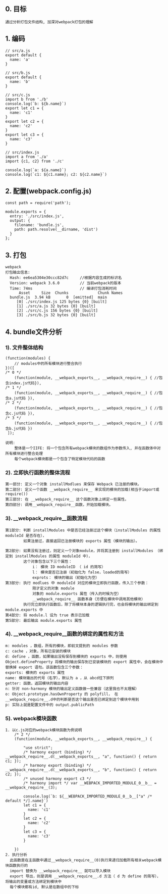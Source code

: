 ## 0. 目标
    通过分析打包文件结构, 加深对webpack打包的理解

## 1. 编码
    // src/a.js
    export default {
      name: 'a'
    }
    
    // src/b.js
    export default {
      name: 'b'
    }
    
    // src/c.js
    import b from './b'
    console.log(`b: ${b.name}`)
    export let c1 = {
      name: 'c1'
    }
    export let c2 = {
      name: 'c2'
    }
    export let c3 = {
      name: 'c3'
    }
    
    // src/index.js
    import a from './a'
    import {c1, c2} from './c'
    
    console.log(`a: ${a.name}`)
    console.log(`c1: ${c1.name}; c2: ${c2.name}`)
    
## 2. 配置(webpack.config.js)
    const path = require('path');
    
    module.exports = {
      entry: './src/index.js',
      output: {
        filename: 'bundle.js',
        path: path.resolve(__dirname, 'dist')
      }
    };
## 3. 打包
    webpack
    打包输出信息:
      Hash: ee6ea5304e30ccc82d7c     //根据内容生成的标识名
      Version: webpack 3.6.0         // 当前webpack的版本
      Time: 74ms                     // 编译打包消耗时间
          Asset     Size  Chunks             Chunk Names
      bundle.js  3.94 kB       0  [emitted]  main
         [0] ./src/index.js 125 bytes {0} [built]
         [1] ./src/a.js 32 bytes {0} [built]
         [2] ./src/c.js 156 bytes {0} [built]
         [3] ./src/b.js 32 bytes {0} [built]
    

## 4. bundle文件分析
### 1). 文件整体结构
    (function(modules) {
        // modules中的所有模块进行整合执行
    })([
    /* 0 */
        (function(module, __webpack_exports__, __webpack_require__) { //包含index.js代码}),
    /* 1 */
        (function(module, __webpack_exports__, __webpack_require__) { //包含a.js代码 }),
    /* 2 */
        (function(module, __webpack_exports__, __webpack_require__) { //包含c.js代码 }),
    /* 3 */
        (function(module, __webpack_exports__, __webpack_require__) { //包含b.js代码 })
     ]);
    
    说明: 
        整体是一个IIFE: 将一个包含所有webpack模块的数组作为参数传入, 并在函数体中对所有模块进行整合处理
        每个webpack模块都是一个包含了特定模块代码的函数
        
### 2). 立即执行函数的整体流程
    第一部分: 定义一个对象 installModlues 来保存 Webpack 已注册的模块。
    第二部分: 定义一个函数 __webpack_require__ 来实现的模块的加载(相当于import或require())
    第三部分: 在 __webpack_require__ 这个函数对象上绑定一些属性。
    第四部分: 调用__webpack_require__函数，开始加载模块。   

### 3). __webpack_require__函数流程
    第1部分: 判断 installModules 中是否已经注册过这个模块（installModules 的属性 moduleId 是否存在），
            如果注册过，直接返回已注册模块的 exports 属性（模块的输出）。
    
    第2部分: 如果没有注册过，则定义一个对象module，并将其注册到 installModules （绑定到 installModules 的属性 moduleId 中），
            这个对象包含以下三个属性：
                i： 模块 ID moduleID （ id 的简写）
                l： 模块是否已注册（初始化为 false，loaded的简写）
                exprots： 模块的输出（初始化为空）
    第3部分: 执行 modlues 中 moduleId 对应的模块立即执行函数，传入三个参数：
                刚才定义的对象 module
                对象的 module.exports 属性（传入的时候为空）
                __webpack_require__ 函数本身（方便在模块中调用其他模块）
            执行完立即执行函数后，除了将模块本身的逻辑执行完，也会将模块的输出绑定到 module.exports 中
    第4部分: 将 module.l 设为 true 表示已加载
    第5部分: 最后输出 module.exports 属性
    
### 4). __webpack_require__函数的绑定的属性和方法
    m: modules ，数组，所有的模块，即前文提到的 modules 参数
    c: cache ，对象，所有已安装的模块
    d: define ，函数，如果输出没有保存到模块的 exports 中，则使用 Object.defineProperty 将模块的输出保存到已安装模块的 export 属性中，会在模块中替换掉 export 语句。该函数包含三个参数：
    exports: 模块的 exports 属性
    name: 模块输出的代号（名字），默认为 a ，从 abcd往下排列
    getter: 函数，返回模块的输出内容
    n: 针对 non-harmony 模块的输出定义函数做一些兼容（这里我也不太理解）
    o: Object.prototype.hasOwnProperty 的 polyfill， 在 __webpack_require__.d中的判断是否这个输出是否已绑定到这个模块中用到
    p: 实际上就是配置文件中的 output.publicPath
### 5). webpack模块函数
	1. 以c.js对应的webpack模块函数为例说明
	    /* 2 */
		(function(module, __webpack_exports__, __webpack_require__) {
		
		    "use strict";
		    /* harmony export (binding) */ __webpack_require__.d(__webpack_exports__, "a", function() { return c1; });
		    /* harmony export (binding) */ __webpack_require__.d(__webpack_exports__, "b", function() { return c2; });
		    /* unused harmony export c3 */
		    /* harmony import */ var __WEBPACK_IMPORTED_MODULE_0__b__ = __webpack_require__(3);
		
		    console.log(`b: ${__WEBPACK_IMPORTED_MODULE_0__b__["a" /* default */].name}`)
		    let c1 = {
		      name: 'c1'
		    }
		    let c2 = {
		      name: 'c2'
		    }
		    let c3 = {
		      name: 'c3'
		    }
		
		})
	2. 执行分析
	  此函数是在主函数中通过__webpack_require__(0)执行来递归加载所有相关webpack模块函数执行的
	  import 替换为 __webpack_require__ 就可以导入模块
	  export 导出，则是调用 __webpack_require__.d 方法（ d 为 define 的简写），将输出的变量或方法绑定到模块中
	  每个模块都有id, 默认是在数组中的下标